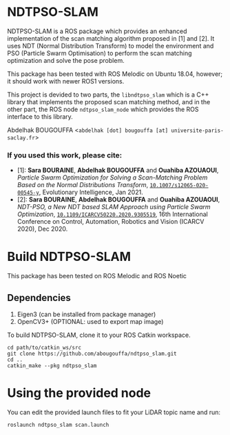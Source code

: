 NDTPSO-SLAM
===========

NDTPSO-SLAM is a ROS package which provides an enhanced implementation of the scan matching algorithm proposed in [1] and [2].
It uses NDT (Normal Distribution Transform) to model the environment and PSO (Particle Swarm Optimisation) to perform the scan matching optimization and solve the pose problem.

This package has been tested with ROS Melodic on Ubuntu 18.04, however; it should work with newer ROS1 versions.

This project is devided to two parts, the `libndtpso_slam` which is a C++ library that implements the proposed scan matching method, and in the other part, the ROS node `ndtpso_slam_node` which provides the ROS interface to this library.

Abdelhak BOUGOUFFA
<`abdelhak [dot] bougouffa [at] universite-paris-saclay.fr`>

### If you used this work, please cite:
- [1]: **Sara BOURAINE**, **Abdelhak BOUGOUFFA** and **Ouahiba AZOUAOUI**, _Particle Swarm Optimization for Solving a Scan-Matching Problem Based on the Normal Distributions Transform_, [`10.1007/s12065-020-00545-y`](https://doi.org/10.1007/s12065-020-00545-y), Evolutionary Intelligence, Jan 2021.
- [2]: **Sara BOURAINE**, **Abdelhak BOUGOUFFA** and **Ouahiba AZOUAOUI**, _NDT-PSO, a New NDT based SLAM Approach using Particle Swarm Optimization_, [`10.1109/ICARCV50220.2020.9305519`](https://doi.org/10.1109/ICARCV50220.2020.9305519), 16th International Conference on Control, Automation, Robotics and Vision (ICARCV 2020), Dec 2020.

# Build NDTPSO-SLAM
This package has been tested on ROS Melodic and ROS Noetic

## Dependencies
1. Eigen3 (can be installed from package manager)
2. OpenCV3+ (OPTIONAL: used to export map image)

To build NDTPSO-SLAM, clone it to your ROS Catkin workspace.

```shell
cd path/to/catkin_ws/src
git clone https://github.com/abougouffa/ndtpso_slam.git
cd ..
catkin_make --pkg ndtpso_slam
```

# Using the provided node
You can edit the provided launch files to fit your LiDAR topic name and run:

```shell
roslaunch ndtpso_slam scan.launch
```
